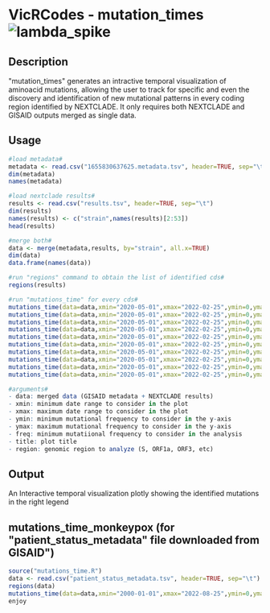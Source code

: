 # VicRCodes - mutation_times![lambda_spike](https://user-images.githubusercontent.com/89874227/174873913-22ef4978-25d2-4863-beab-bdb94d50b102.png)
## Description
"mutation_times" generates an intractive temporal visualization of
aminoacid mutations, allowing the user to track for specific and even the 
discovery and identification of new mutational patterns in every coding region 
identified by NEXTCLADE. It only requires both NEXTCLADE and GISAID outputs 
merged as single data. 

## Usage 
```r
#load metadata#
metadata <- read.csv("1655830637625.metadata.tsv", header=TRUE, sep="\t")
dim(metadata)
names(metadata)

#load nextclade results#
results <- read.csv("results.tsv", header=TRUE, sep="\t")
dim(results)
names(results) <- c("strain",names(results)[2:53])
head(results)

#merge both#
data <- merge(metadata,results, by="strain", all.x=TRUE)
dim(data)
data.frame(names(data))

#run "regions" command to obtain the list of identified cds#
regions(results)

#run "mutations_time" for every cds#
mutations_time(data=data,xmin="2020-05-01",xmax="2022-02-25",ymin=0,ymax=380,freq=2,title="Lambda:Spike",region="S")
mutations_time(data=data,xmin="2020-05-01",xmax="2022-02-25",ymin=0,ymax=380,freq=2,title="Lambda:ORF1a",region="ORF1a")
mutations_time(data=data,xmin="2020-05-01",xmax="2022-02-25",ymin=0,ymax=380,freq=2,title="Lambda:ORF1b",region="ORF1b")
mutations_time(data=data,xmin="2020-05-01",xmax="2022-02-25",ymin=0,ymax=380,freq=2,title="Lambda:N",region="N")
mutations_time(data=data,xmin="2020-05-01",xmax="2022-02-25",ymin=0,ymax=380,freq=2,title="Lambda:E",region="E")
mutations_time(data=data,xmin="2020-05-01",xmax="2022-02-25",ymin=0,ymax=380,freq=2,title="Lambda:M",region="M")
mutations_time(data=data,xmin="2020-05-01",xmax="2022-02-25",ymin=0,ymax=380,freq=2,title="Lambda:ORF3a",region="ORF3a")
mutations_time(data=data,xmin="2020-05-01",xmax="2022-02-25",ymin=0,ymax=380,freq=2,title="Lambda:ORF6",region="ORF6")
mutations_time(data=data,xmin="2020-05-01",xmax="2022-02-25",ymin=0,ymax=380,freq=2,title="Lambda:ORF8",region="ORF8")
mutations_time(data=data,xmin="2020-05-01",xmax="2022-02-25",ymin=0,ymax=380,freq=2,title="Lambda:ORF9b",region="ORF9b")

#arguments#
- data: merged data (GISAID metadata + NEXTCLADE results)
- xmin: minimum date range to consider in the plot
- xmax: maximum date range to consider in the plot
- ymin: minimum mutational frequency to consider in the y-axis
- ymax: maximum mutational frequency to consider in the y-axis
- freq: minimum mutatiional frequency to consider in the analysis
- title: plot title
- region: genomic region to analyze (S, ORF1a, ORF3, etc)
``` 

## Output
An Interactive temporal visualization plotly 
showing the identified mutations in the right legend

## mutations_time_monkeypox (for "patient_status_metadata" file downloaded from GISAID")
```r
source("mutations_time.R")
data <- read.csv("patient_status_metadata.tsv", header=TRUE, sep="\t")
regions(data)
mutations_time(data=data,xmin="2000-01-01",xmax="2022-08-25",ymin=0,ymax=5,freq=0.5,title="Monkey",region="H4L")
enjoy
```
